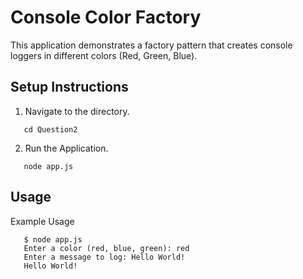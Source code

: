 # Console Color Factory

This application demonstrates a factory pattern that creates console loggers in different colors (Red, Green, Blue).

## Setup Instructions

1. Navigate to the directory.
```
   cd Question2
```

2. Run the Application. 
```
   node app.js

```


## Usage 
Example Usage 
```
   $ node app.js
   Enter a color (red, blue, green): red
   Enter a message to log: Hello World!
   Hello World!
```